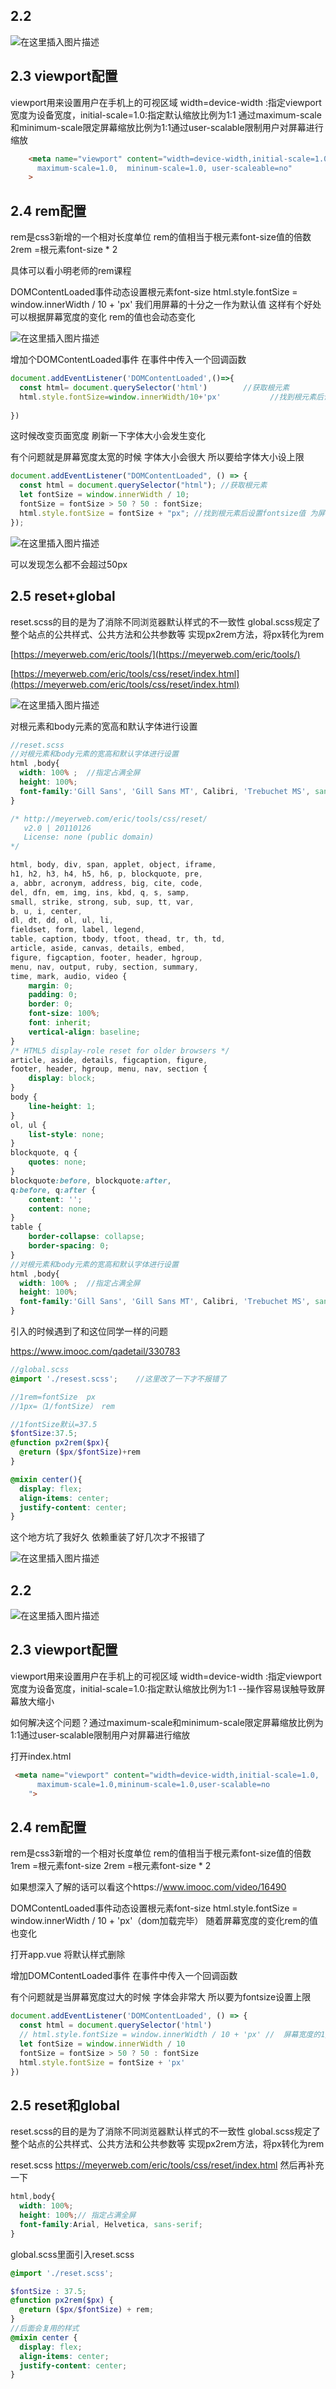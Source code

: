 ## 2.2

![在这里插入图片描述](https://img-blog.csdnimg.cn/20210514070011157.png?x-oss-process=image/watermark,type_ZmFuZ3poZW5naGVpdGk,shadow_10,text_aHR0cHM6Ly9ibG9nLmNzZG4ubmV0L3hpYW96aGF6aGF6aGF6aGE=,size_16,color_FFFFFF,t_70)

## 2.3 viewport配置

viewport用来设置用户在手机上的可视区域
width=device-width :指定viewport宽度为设备宽度，initial-scale=1.0∶指定默认缩放比例为1:1
通过maximum-scale和minimum-scale限定屏幕缩放比例为1:1通过user-scalable限制用户对屏幕进行缩放

```html
    <meta name="viewport" content="width=device-width,initial-scale=1.0,
      maximum-scale=1.0,  mininum-scale=1.0, user-scaleable=no"
    >
```

## 2.4 rem配置

rem是css3新增的一个相对长度单位
rem的值相当于根元素font-size值的倍数
2rem =根元素font-size * 2

具体可以看小明老师的rem课程

DOMContentLoaded事件动态设置根元素font-size
html.style.fontSize = window.innerWidth / 10 + 'px'    我们用屏幕的十分之一作为默认值 这样有个好处 可以根据屏幕宽度的变化 rem的值也会动态变化

![在这里插入图片描述](https://img-blog.csdnimg.cn/2021051421150938.png?x-oss-process=image/watermark,type_ZmFuZ3poZW5naGVpdGk,shadow_10,text_aHR0cHM6Ly9ibG9nLmNzZG4ubmV0L3hpYW96aGF6aGF6aGF6aGE=,size_16,color_FFFFFF,t_70)

增加个DOMContentLoaded事件  在事件中传入一个回调函数

```js
document.addEventListener('DOMContentLoaded',()=>{
  const html= document.querySelector('html')        //获取根元素
  html.style.fontSize=window.innerWidth/10+'px'           //找到根元素后设置fontsize值 为屏幕的十分之一
  
})
```

这时候改变页面宽度 刷新一下字体大小会发生变化

有个问题就是屏幕宽度太宽的时候 字体大小会很大 所以要给字体大小设上限

```js
document.addEventListener("DOMContentLoaded", () => {
  const html = document.querySelector("html"); //获取根元素
  let fontSize = window.innerWidth / 10;
  fontSize = fontSize > 50 ? 50 : fontSize;
  html.style.fontSize = fontSize + "px"; //找到根元素后设置fontsize值 为屏幕的十分之一
});
```

![在这里插入图片描述](https://img-blog.csdnimg.cn/20210514212846241.png?x-oss-process=image/watermark,type_ZmFuZ3poZW5naGVpdGk,shadow_10,text_aHR0cHM6Ly9ibG9nLmNzZG4ubmV0L3hpYW96aGF6aGF6aGF6aGE=,size_16,color_FFFFFF,t_70)

 可以发现怎么都不会超过50px

## 2.5 reset+global

reset.scss的目的是为了消除不同浏览器默认样式的不一致性
global.scss规定了整个站点的公共样式、公共方法和公共参数等
实现px2rem方法，将px转化为rem

[https://meyerweb.com/eric/tools/](https://meyerweb.com/eric/tools/)

[https://meyerweb.com/eric/tools/css/reset/index.html](https://meyerweb.com/eric/tools/css/reset/index.html)

![在这里插入图片描述](https://img-blog.csdnimg.cn/2021051421523977.png?x-oss-process=image/watermark,type_ZmFuZ3poZW5naGVpdGk,shadow_10,text_aHR0cHM6Ly9ibG9nLmNzZG4ubmV0L3hpYW96aGF6aGF6aGF6aGE=,size_16,color_FFFFFF,t_70)

对根元素和body元素的宽高和默认字体进行设置

```scss
//reset.scss
//对根元素和body元素的宽高和默认字体进行设置
html ,body{
  width: 100% ;  //指定占满全屏
  height: 100%;
  font-family:'Gill Sans', 'Gill Sans MT', Calibri, 'Trebuchet MS', sans-serif;
}
```

```scss
/* http://meyerweb.com/eric/tools/css/reset/ 
   v2.0 | 20110126
   License: none (public domain)
*/

html, body, div, span, applet, object, iframe,
h1, h2, h3, h4, h5, h6, p, blockquote, pre,
a, abbr, acronym, address, big, cite, code,
del, dfn, em, img, ins, kbd, q, s, samp,
small, strike, strong, sub, sup, tt, var,
b, u, i, center,
dl, dt, dd, ol, ul, li,
fieldset, form, label, legend,
table, caption, tbody, tfoot, thead, tr, th, td,
article, aside, canvas, details, embed, 
figure, figcaption, footer, header, hgroup, 
menu, nav, output, ruby, section, summary,
time, mark, audio, video {
	margin: 0;
	padding: 0;
	border: 0;
	font-size: 100%;
	font: inherit;
	vertical-align: baseline;
}
/* HTML5 display-role reset for older browsers */
article, aside, details, figcaption, figure, 
footer, header, hgroup, menu, nav, section {
	display: block;
}
body {
	line-height: 1;
}
ol, ul {
	list-style: none;
}
blockquote, q {
	quotes: none;
}
blockquote:before, blockquote:after,
q:before, q:after {
	content: '';
	content: none;
}
table {
	border-collapse: collapse;
	border-spacing: 0;
}
//对根元素和body元素的宽高和默认字体进行设置
html ,body{
  width: 100% ;  //指定占满全屏
  height: 100%;
  font-family:'Gill Sans', 'Gill Sans MT', Calibri, 'Trebuchet MS', sans-serif;
}
```

引入的时候遇到了和这位同学一样的问题

https://www.imooc.com/qadetail/330783



```scss
//global.scss
@import './resest.scss';    //这里改了一下才不报错了

//1rem=fontSize  px
//1px=（1/fontSize） rem

//1fontSize默认=37.5
$fontSize:37.5;
@function px2rem($px){
  @return ($px/$fontSize)+rem
}

@mixin center(){
  display: flex;
  align-items: center;
  justify-content: center;
}
```

这个地方坑了我好久 依赖重装了好几次才不报错了

![在这里插入图片描述](https://img-blog.csdnimg.cn/20210514230411438.png?x-oss-process=image/watermark,type_ZmFuZ3poZW5naGVpdGk,shadow_10,text_aHR0cHM6Ly9ibG9nLmNzZG4ubmV0L3hpYW96aGF6aGF6aGF6aGE=,size_16,color_FFFFFF,t_70)





## 2.2

![在这里插入图片描述](https://img-blog.csdnimg.cn/20210514070011157.png?x-oss-process=image/watermark,type_ZmFuZ3poZW5naGVpdGk,shadow_10,text_aHR0cHM6Ly9ibG9nLmNzZG4ubmV0L3hpYW96aGF6aGF6aGF6aGE=,size_16,color_FFFFFF,t_70)

## 2.3 viewport配置

viewport用来设置用户在手机上的可视区域
width=device-width :指定viewport宽度为设备宽度，initial-scale=1.0∶指定默认缩放比例为1:1  --操作容易误触导致屏幕放大缩小

如何解决这个问题？通过maximum-scale和minimum-scale限定屏幕缩放比例为1:1通过user-scalable限制用户对屏幕进行缩放

打开index.html

```html
 <meta name="viewport" content="width=device-width,initial-scale=1.0,
      maximum-scale=1.0,mininum-scale=1.0,user-scalable=no
    ">
```

## 2.4 rem配置

rem是css3新增的一个相对长度单位
rem的值相当于根元素font-size值的倍数1rem =根元素font-size
2rem =根元素font-size * 2

如果想深入了解的话可以看这个https://www.imooc.com/video/16490

DOMContentLoaded事件动态设置根元素font-size
html.style.fontSize = window.innerWidth / 10 + 'px'（dom加载完毕）   随着屏幕宽度的变化rem的值也变化

打开app.vue 将默认样式删除  

增加DOMContentLoaded事件  在事件中传入一个回调函数

有个问题就是当屏幕宽度过大的时候 字体会非常大  所以要为fontsize设置上限

```js
document.addEventListener('DOMContentLoaded', () => {
  const html = document.querySelector('html')
  // html.style.fontSize = window.innerWidth / 10 + 'px' //  屏幕宽度的1/10
  let fontSize = window.innerWidth / 10
  fontSize = fontSize > 50 ? 50 : fontSize
  html.style.fontSize = fontSize + 'px'
})
```

## 2.5 reset和global

reset.scss的目的是为了消除不同浏览器默认样式的不一致性
global.scss规定了整个站点的公共样式、公共方法和公共参数等
实现px2rem方法，将px转化为rem

reset.scss https://meyerweb.com/eric/tools/css/reset/index.html
然后再补充一下

```scss
html,body{
  width: 100%;
  height: 100%;// 指定占满全屏
  font-family:Arial, Helvetica, sans-serif;
}
```

 global.scss里面引入reset.scss

```scss
@import './reset.scss';

$fontSize : 37.5;
@function px2rem($px) {
  @return ($px/$fontSize) + rem;
}
//后面会复用的样式
@mixin center {
  display: flex;
  align-items: center;
  justify-content: center;
}
```

